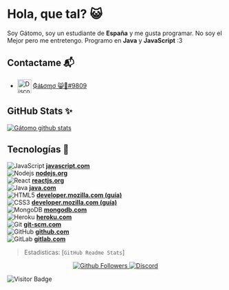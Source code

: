 # Hola, que tal? 😺

Soy Gátomo, soy un estudiante de **España** y me gusta programar. No soy el Mejor pero me entretengo. Programo en **Java** y **JavaScript**
:3

## Contactame 📬
   - <img src="https://simpleicons.org/icons/discord.svg" alt="Discord" width="32" align="center"> [₲áȶσɱσ 😸🍺#9809](https://discord.gg/ZpWE57t)
   
   
## GitHub Stats ✨
[![Gátomo github stats](https://github-readme-stats.vercel.app/api?username=gatomo-oficial&show_icons=true&count_private=true&theme=react&extra=TheHuskyBot/Husky;Gatomo-Bunkers/Normal)](https://github.com/gatomo-oficial)

## Tecnologías 🍺
![JavaScript](https://img.shields.io/badge/-JavaScript-black?style=flat-square&logo=javascript) **[javascript.com](https://www.javascript.com/)**
<br>
![Nodejs](https://img.shields.io/badge/-Nodejs-black?style=flat-square&logo=Node.js) **[nodejs.org](https://nodejs.org/es/)**
<br>
![React](https://img.shields.io/badge/-React-black?style=flat-square&logo=react) **[reactjs.org](https://es.reactjs.org/)**
<br>
![Java](https://img.shields.io/badge/-java-E34A86?style=flat-square&logo=java) **[java.com](https://www.java.com/es/)**
<br>
![HTML5](https://img.shields.io/badge/-HTML5-E34F26?style=flat-square&logo=html5&logoColor=white) **[developer.mozilla.com (guía)](https://developer.mozilla.org/es/docs/Web/HTML)**
<br>
![CSS3](https://img.shields.io/badge/-CSS3-1572B6?style=flat-square&logo=css3) **[developer.mozilla.com (guía)](https://developer.mozilla.org/es/docs/Archive/CSS3)**
<br>
![MongoDB](https://img.shields.io/badge/-MongoDB-black?style=flat-square&logo=mongodb) **[mongodb.com](https://www.mongodb.com/es)**
<br>
![Heroku](https://img.shields.io/badge/-Heroku-430098?style=flat-square&logo=heroku) **[heroku.com](https://www.heroku.com/)**
<br>
![Git](https://img.shields.io/badge/-Git-black?style=flat-square&logo=git) **[git-scm.com](https://git-scm.com/)**
<br>
![GitHub](https://img.shields.io/badge/-GitHub-181717?style=flat-square&logo=github) **[github.com](https://github.com/)**
<br>
![GitLab](https://img.shields.io/badge/-GitLab-FCA121?style=flat-square&logo=gitlab) **[gitlab.com](https://about.gitlab.com/)**
<br>

> Estadisticas: [`GitHub Readme Stats`]

<p align="center">
  <a href="https://github.com/gatomo-oficial">
    <img alt="Github Followers" src="https://img.shields.io/github/followers/gatomo-oficial?logo=github&style=for-the-badge" />
  </a>
  <a href="https://discord.gg/NmW8kYv">
    <img alt="Discord" src="https://img.shields.io/discord/685949311443271744?logo=Discord&style=for-the-badge" />
  </a>
</p>

<div>
   
   ![Visitor Badge](https://visitor-badge.laobi.icu/badge?page_id=gatomo-oficial.gatomo-oficial)
   
</div>
